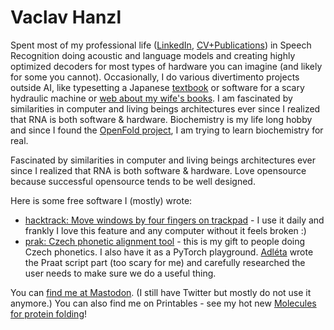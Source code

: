 # Vaclav Hanzl

Spent most of my professional life ([LinkedIn](https://www.linkedin.com/in/vaclav-hanzl-326140199/), [CV+Publications](https://docs.google.com/document/d/1Yfaq-PaX5DQuu6oqqKCoCS1OODi9G8fS7_soGNEnP5c/edit?usp=sharing)) in Speech Recognition doing acoustic and language models and creating highly optimized decoders for most types of hardware you can imagine (and likely for some you cannot).
Occasionally, I do various divertimento projects outside AI, like typesetting a Japanese [textbook](http://denisa.vostry.cz/ucebnice/) or software for a scary hydraulic machine or [web about my wife's books](http://denisa.vostry.cz/). 
I am fascinated by similarities in computer and living beings architectures ever since I realized that RNA is both software & hardware. Biochemistry is my life long hobby and since I found the [OpenFold project](https://github.com/aqlaboratory/openfold), I am trying to learn biochemistry for real.


Fascinated by similarities in computer and living beings architectures ever since I realized that RNA is both software & hardware. Love opensource because successful opensource tends to be well designed.

Here is some free software I (mostly) wrote:
* [hacktrack: Move windows by four fingers on trackpad](https://github.com/vaclavhanzl/hacktrack) - I use it daily and frankly I love this feature and any computer without it feels broken :)
* [prak: Czech phonetic alignment tool](https://github.com/vaclavhanzl/prak) - this is my gift to people doing Czech phonetics. I also have it as a PyTorch playground. [Adléta](https://github.com/adletka) wrote the Praat script part (too scary for me) and carefully researched the user needs to make sure we do a useful thing.

You can <a rel="me" href="https://sigmoid.social/@vaclavh">find me at Mastodon</a>. (I still have Twitter but mostly do not use it anymore.) You can also find me on Printables - see my hot new [Molecules for protein folding](https://www.printables.com/model/457984-molecules-for-protein-folding)!

<!---
vaclavhanzl/vaclavhanzl is a ✨ special ✨ repository because its `README.md` (this file) appears on your GitHub profile.
You can click the Preview link to take a look at your changes.
--->
